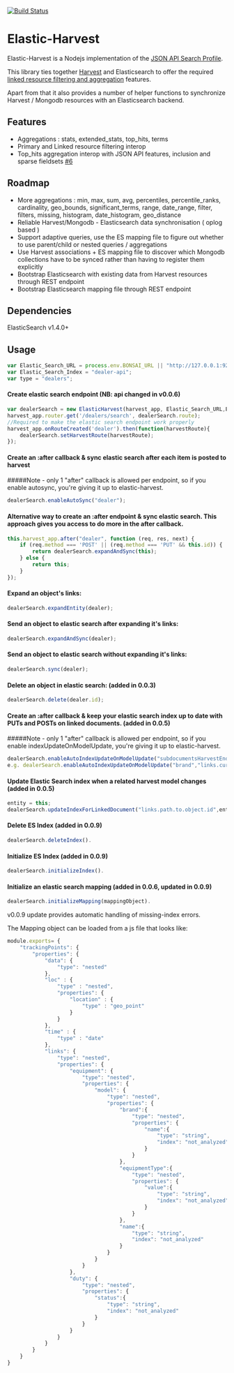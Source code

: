 [![Build Status](https://travis-ci.org/agco/elastic-harvest.svg?branch=develop)](https://travis-ci.org/agco-adm/elastic-harvest)

# Elastic-Harvest

Elastic-Harvest is a Nodejs implementation of the [JSON API Search Profile](https://github.com/agco-adm/json-api-search-profile).

This library ties together [Harvest](https://github.com/agco-adm/elastic-harvest) and Elasticsearch to offer the required [linked resource filtering and aggregation](https://github.com/agco-adm/json-api-search-profile/blob/master/public/profile.md) features.

Apart from that it also provides a number of helper functions to synchronize Harvest / Mongodb resources with an Elasticsearch backend.


## Features

- Aggregations : stats, extended_stats, top_hits, terms
- Primary and Linked resource filtering interop
- Top_hits aggregation interop with JSON API features, inclusion and sparse fieldsets [#6](https://github.com/agco-adm/elastic-harvest/issues/6)

## Roadmap

- More aggregations : min, max, sum, avg, percentiles, percentile_ranks, cardinality, geo_bounds, significant_terms, range, date_range, filter, filters, missing, histogram, date_histogram, geo_distance
- Reliable Harvest/Mongodb - Elasticsearch data synchronisation ( oplog based )
- Support adaptive queries, use the ES mapping file to figure out whether to use parent/child or nested queries / aggregations
- Use Harvest associations + ES mapping file to discover which Mongodb collections have to be synced rather than having to register them explicitly
- Bootstrap Elasticsearch with existing data from Harvest resources through REST endpoint
- Bootstrap Elasticsearch mapping file through REST endpoint

## Dependencies
ElasticSearch v1.4.0+


## Usage

```js
var Elastic_Search_URL = process.env.BONSAI_URL || "http://127.0.0.1:9200";
var Elastic_Search_Index = "dealer-api";
var type = "dealers";
```
#### Create elastic search endpoint (NB: api changed in v0.0.6)
```js
var dealerSearch = new ElasticHarvest(harvest_app, Elastic_Search_URL,Elastic_Search_Index, type);
harvest_app.router.get('/dealers/search', dealerSearch.route);
//Required to make the elastic search endpoint work properly
harvest_app.onRouteCreated('dealer').then(function(harvestRoute){
    dealerSearch.setHarvestRoute(harvestRoute);
});
```


#### Create an :after callback & sync elastic search after each item is posted to harvest
#####Note - only 1 "after" callback is allowed per endpoint, so if you enable autosync, you're giving it up to elastic-harvest.
```js
dealerSearch.enableAutoSync("dealer");
```


#### Alternative way to create an :after endpoint & sync elastic search. This approach gives you access to do more in the after callback.
```js
this.harvest_app.after("dealer", function (req, res, next) {
    if (req.method === 'POST' || (req.method === 'PUT' && this.id)) {
        return dealerSearch.expandAndSync(this);
    } else {
        return this;
    }
});
```    


#### Expand an object's links:
```js
dealerSearch.expandEntity(dealer);
```


#### Send an object to elastic search after expanding it's links:
```js
dealerSearch.expandAndSync(dealer);
```


#### Send an object to elastic search without expanding it's links:
```js
dealerSearch.sync(dealer);
```


#### Delete an object in elastic search: (added in 0.0.3)
```js
dealerSearch.delete(dealer.id);
```


#### Create an :after callback & keep your elastic search index up to date with PUTs and POSTs on linked documents. (added in 0.0.5)
#####Note - only 1 "after" callback is allowed per endpoint, so if you enable indexUpdateOnModelUpdate, you're giving it up to elastic-harvest.
```js
dealerSearch.enableAutoIndexUpdateOnModelUpdate("subdocumentsHarvestEndpoint","links.path.to.object.id");
e.g. dealerSearch.enableAutoIndexUpdateOnModelUpdate("brand","links.current_contracts.brand.id");
```


#### Update Elastic Search index when a related harvest model changes (added in 0.0.5)
```js
entity = this;
dealerSearch.updateIndexForLinkedDocument("links.path.to.object.id",entity);
```

#### Delete ES Index (added in 0.0.9)
```js
dealerSearch.deleteIndex().
```

#### Initialize ES Index (added in 0.0.9)
```js
dealerSearch.initializeIndex().
```

#### Initialize an elastic search mapping (added in 0.0.6, updated in 0.0.9)
```js
dealerSearch.initializeMapping(mappingObject).
```
v0.0.9 update provides automatic handling of missing-index errors.

The Mapping object can be loaded from a js file that looks like:
```js
module.exports= {
    "trackingPoints": {
        "properties": {
            "data": {
                "type": "nested"
            },
            "loc" : {
                "type" : "nested",
                "properties": {
                    "location" : {
                        "type" : "geo_point"
                    }
                }
            },
            "time" : {
                "type" : "date"
            },
            "links": {
                "type": "nested",
                "properties": {
                    "equipment": {
                        "type": "nested",
                        "properties": {
                            "model": {
                                "type": "nested",
                                "properties": {
                                    "brand":{
                                        "type": "nested",
                                        "properties": {
                                            "name":{
                                                "type": "string",
                                                "index": "not_analyzed"
                                            }
                                        }
                                    },
                                    "equipmentType":{
                                        "type": "nested",
                                        "properties": {
                                            "value":{
                                                "type": "string",
                                                "index": "not_analyzed"
                                            }
                                        }
                                    },
                                    "name":{
                                        "type": "string",
                                        "index": "not_analyzed"
                                    }
                                }
                            }
                        }
                    },
                    "duty": {
                        "type": "nested",
                        "properties": {
                            "status":{
                                "type": "string",
                                "index": "not_analyzed"
                            }
                        }
                    }
                }
            }
        }
    }
}
```
